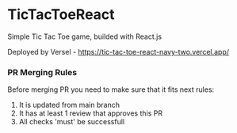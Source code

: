 # TicTacToeReact

Simple Tic Tac Toe game, builded with React.js

Deployed by Versel - https://tic-tac-toe-react-navy-two.vercel.app/

### PR Merging Rules

Before merging PR you need to make sure that it fits next rules:

1. It is updated from main branch
2. It has at least 1 review that approves this PR
3. All checks 'must' be successfull
